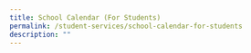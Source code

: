 ```yaml
---
title: School Calendar (For Students)
permalink: /student-services/school-calendar-for-students
description: ""
---
```


